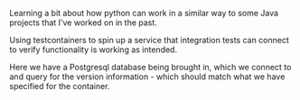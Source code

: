 Learning a bit about how python can work in a similar way to
some Java projects that I've worked on in the past.

Using testcontainers to spin up a service that integration tests can
connect to verify functionality is working as intended.

Here we have a Postgresql database being brought in, which we connect to
and query for the version information - which should match what we have
specified for the container.

